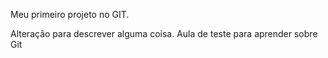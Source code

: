 Meu primeiro projeto no GIT.

Alteração para descrever alguma coisa. Aula de teste para aprender sobre Git
